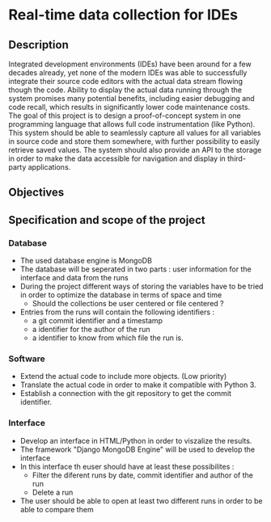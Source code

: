 # Real-time data collection for IDEs
## Description
Integrated development environments (IDEs) have been around for a few decades already, yet none of the modern IDEs was 
able to successfully integrate their source code editors with the actual data stream flowing though the code. Ability to 
display the actual data running through the system promises many potential benefits, including easier debugging and code 
recall, which results in significantly lower code maintenance costs.
The goal of this project is to design a proof-of-concept system in one programming language that allows full code 
instrumentation (like Python). This system should be able to seamlessly capture all values for all variables in source 
code and store them somewhere, with further possibility to easily retrieve saved values. The system should also provide 
an API to the storage in order to make the data accessible for navigation and display in third-party applications.

## Objectives

## Specification and scope of the project

### Database
* The used database engine is MongoDB
* The database will be seperated in two parts : user information for the interface and data from the runs
* During the project different ways of storing the variables have to be tried in order to optimize the database in terms
of space and time
    * Should the collections be user centered or file centered ?
* Entries from the runs will contain the following identifiers :
    * a git commit identifier and a timestamp
    * a identifier for the author of the run
    * a identifier to know from which file the run is.

### Software
* Extend the actual code to include more objects. (Low priority)
* Translate the actual code in order to make it compatible with Python 3.
* Establish a connection with the git repository to get the commit identifier.

### Interface
* Develop an interface in HTML/Python in order to viszalize the results.
* The framework "Django MongoDB Engine" will be used to develop the interface
* In this interface th euser should have at least these possibilites :
    * Filter the diferent runs by date, commit identifier and author of the run
    * Delete a run
* The user should be able to open at least two different runs in order to be able to compare them
